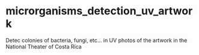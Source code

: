# microrganisms_detection_uv_artwork
Detec colonies of bacteria, fungi, etc... in UV photos of the artwork in the National Theater of Costa Rica

